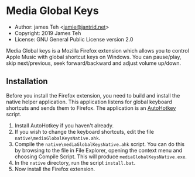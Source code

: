 # Media Global Keys

- Author: james Teh &lt;jamie@jantrid.net&gt;
- Copyright: 2019 James Teh
- License: GNU General Public License version 2.0

Media Global keys is a Mozilla Firefox extension which allows you to control Apple Music with global shortcut keys on Windows.
You can pause/play, skip next/previous, seek forward/backward and adjust volume up/down.

## Installation
Before you install the Firefox extension, you need to build and install the native helper application.
This application listens for global keyboard shortcuts and sends them to Firefox.
The application is an [AutoHotkey](https://www.autohotkey.com/) script.

1. Install AutoHotkey if you haven't already.
2. If you wish to change the keyboard shortcuts, edit the file `native\mediaGlobalKeysNative.ahk`.
3. Compile the `native\mediaGlobalKeysNative.ahk` script.
    You can do this by browsing to the file in File Explorer, opening the context menu and choosing Compile Script.
    This will produce `mediaGlobalKeysNative.exe`.
4. In the `native` directory, run the script `install.bat`.
5. Now install the Firefox extension.
